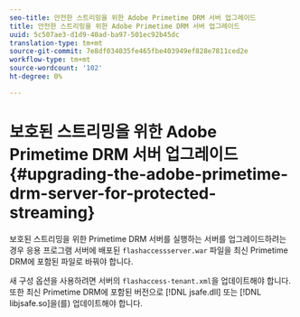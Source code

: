 ```yaml
---
seo-title: 안전한 스트리밍을 위한 Adobe Primetime DRM 서버 업그레이드
title: 안전한 스트리밍을 위한 Adobe Primetime DRM 서버 업그레이드
uuid: 5c507ae3-d1d9-40ad-ba97-501ec92b45dc
translation-type: tm+mt
source-git-commit: 7e8df034035fe465fbe403949ef828e7811ced2e
workflow-type: tm+mt
source-wordcount: '102'
ht-degree: 0%

---
```



# 보호된 스트리밍을 위한 Adobe Primetime DRM 서버 업그레이드{#upgrading-the-adobe-primetime-drm-server-for-protected-streaming}

보호된 스트리밍을 위한 Primetime DRM 서버를 실행하는 서버를 업그레이드하려는 경우 응용 프로그램 서버에 배포된 `flashaccessserver.war` 파일을 최신 Primetime DRM에 포함된 파일로 바꿔야 합니다.

새 구성 옵션을 사용하려면 서버의 `flashaccess-tenant.xml`을 업데이트해야 합니다. 또한 최신 Primetime DRM에 포함된 버전으로 [!DNL jsafe.dll] 또는 [!DNL libjsafe.so]을(를) 업데이트해야 합니다.

